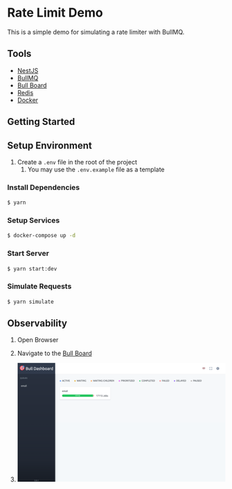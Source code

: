 # Rate Limit Demo

This is a simple demo for simulating a rate limiter with BullMQ.

## Tools

- [NestJS](https://nestjs.com/)
- [BullMQ](https://docs.bullmq.io/)
- [Bull Board](https://github.com/felixmosh/bull-board)
- [Redis](https://redis.io/)
- [Docker](https://www.docker.com/)

## Getting Started

## Setup Environment
1. Create a `.env` file in the root of the project
   1. You may use the `.env.example` file as a template

### Install Dependencies
```bash
$ yarn
```

### Setup Services
```bash
$ docker-compose up -d
```

### Start Server
```bash
$ yarn start:dev
```

### Simulate Requests
```bash
$ yarn simulate
```

## Observability
1. Open Browser
2. Navigate to the [Bull Board](http://localhost:3000/admin/queues/)

3. ![img.png](images/bull-board.png)